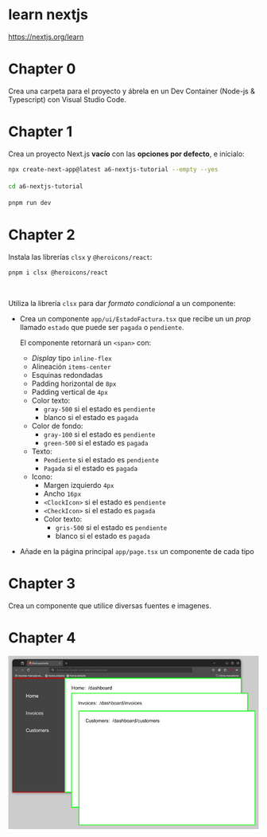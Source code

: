 # learn nextjs

https://nextjs.org/learn

# Chapter 0

Crea una carpeta para el proyecto y ábrela en un Dev Container (Node-js & Typescript) con Visual Studio Code.

# Chapter 1

Crea un proyecto Next.js **vacío** con las **opciones por defecto**, e inícialo:

```bash
npx create-next-app@latest a6-nextjs-tutorial --empty --yes

cd a6-nextjs-tutorial

pnpm run dev
```

# Chapter 2

Instala las librerías `clsx` y `@heroicons/react`:

```bash
pnpm i clsx @heroicons/react
```

<br />

Utiliza la librería `clsx` para dar _formato condicional_ a un componente:

* Crea un componente `app/ui/EstadoFactura.tsx` que recibe un un _prop_ llamado `estado` que puede ser `pagada` o `pendiente`.

    El componente retornará un `<span>` con:

    * _Display_ tipo `inline-flex`
    * Alineación `items-center` 
    * Esquinas redondadas
    * Padding horizontal de `8px`
    * Padding vertical de `4px`
    * Color texto:
        * `gray-500` si el estado es `pendiente`
        * blanco si el estado es `pagada`
    * Color de fondo:
        * `gray-100` si el estado es `pendiente`
        * `green-500` si el estado es `pagada`
    * Texto:
        * `Pendiente` si el estado es `pendiente`
        * `Pagada` si el estado es `pagada`
    * Icono:
        * Margen izquierdo `4px`
        * Ancho `16px` 
        * `<ClockIcon>` si el estado es `pendiente`
        * `<CheckIcon>` si el estado es `pagada`
        * Color texto:
            * `gris-500` si el estado es `pendiente`
            * blanco si el estado es `pagada`
        
* Añade en la página principal `app/page.tsx` un componente de cada tipo

# Chapter 3

Crea un componente que utilice diversas fuentes e imagenes.

# Chapter 4

![](./res/a6-4.png)